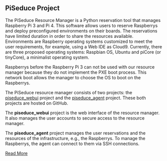 ## PiSeduce Project

The PiSeduce Resource Manager is a Python reservation tool that manages Raspberry Pi 3 and Pi 4.
This software allows users to reserve Raspberrys and deploy preconfigured environments on their
boards. The reservations have limited duration in order to share the resources available.
Environments are Raspberry operating systems customized to meet the user requirements, for example,
using a Web IDE as Cloud9. Currently, there are three proposed operating systems: Raspbian OS,
Ubuntu and piCore (or tinyCore), a minimalist operating system.

Raspberrys before the Raspberry Pi 3 can not be used with our resource manager because they do not
implement the PXE boot process. This network boot allows the manager to choose the OS to boot on the
Raspberrys.

The PiSeduce resource manager consists of two projects: the
[piseduce_webui](https://github.com/remyimt/piseduce_webui) project and the
[piseduce_agent](https://github.com/remyimt/piseduce_agent) project. These both projects are hosted
on GitHub.

The **piseduce_webui** project is the web interface of the resource manager. It also manages the
user accounts to secure access to the resource manager.

The **piseduce_agent** project manages the user reservations and the resources of the
infrastructure, e.g., the Raspberrys. To manage the Raspberrys, the agent can connect to them via
SSH connections.

[Read More](https://github.com/remyimt/piseduce_doc)
